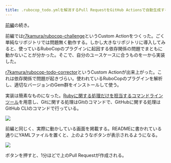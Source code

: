 ```yaml
---
title: .rubocop_todo.ymlを解消するPull RequestをGitHub Actionsで自動生成する (後編)
---
```

[前編](https://r7kamura.com/articles/2022-05-13-rubocop-challenge)の続き。

前編では[r7kamura/rubocop-challenge](https://github.com/r7kamura/rubocop-challenge)というCustom Actionをつくった。ごく単純なリポジトリでは問題無く動作する。しかし大きなリポジトリに導入してみると、使っているRuboCopのプラグインに起因する依存関係の問題でまともに動かないことが分かった。そこで、自分のユースケースに合うものを一から実装した。

[r7kamura/rubocop-todo-corrector](https://github.com/r7kamura/rubocop-todo-corrector)というCustom Actionが出来上がった。これは依存関係で問題が起きづらい。使われているRuboCopのプラグインを解析し、適切なバージョンのGem群をインストールして使う。

実装は簡素なものになった。[Rubyに関する処理だけを担当するコマンドラインツール](https://github.com/r7kamura/rubocop_todo_corrector)を用意し、Gitに関する処理はGitのコマンドで、GitHubに関する処理はGitHub CLIのコマンドで行っている。

![](https://lh3.googleusercontent.com/docs/AG8NV2ZUIR1Xwm7Mt7inEZTJNRM-PJ52Cdzu7Xf2ICU7qvAT9l9SFcoJVmNol5oJeu-jLLgjCa5AE5s3R8u66Bqva636LCOqYfDvsX0Ht5AjALCUke902XrYeE5xDZzWU66HYj_wpl3l7WG8VHEmYaLGZ06tnXc5-w5tCnHkbruLsqp6-qyK8L4hZfQQeaUrdie01co3nNCnf7RI25Jkv2hV-bkgYn3ucUNfQIXpYJEXKe9n2Kb4I-6P1MpvOdAQ4FGE3DlWAYc95ZcmyHbeAiCIgvjdisfV5yrFVPw_I3CKMpq_7MA36yHGF52S2Pej9e_zczi-qksJngUjXKw_2nYRWl5YZ5pG2-vfvHsKn8wkh6L0WUDD73RrrOlvdo3PbjYPEOTalEfS0Nj89Tg_pZs8kX2HeIFBzbeJCFtuZ-shmlhbtYqTf6Rd0u63H_AT45OjnNhAuat_iIYkbq7vohkDwjJObr-t1FF2d7Ud1HHPhqu0atWQ5NKZvBBHuH1ic5sOwzbKms4C1wnULNz8DcUPU-XPNg2rjLNWMGfevtfSSijtwjPBplr1BoXJzZsuvWDNpYgkb30KZlDxBzdZouVaKCs9hrdgjntKl5RuF34rwUMIwiIoSaMtwBH79ELpfbfmlGk8YwTsfhfDPFEwuv5FN3vPYl1B50OpaVoa0GN-buy-AMXTF8bKugMiMIQOuFbRoRlfrKRwx7kqjRaxQUJjaoVQs3iIGz4yF_8R96b-eGWZnZahOMZOnzKVGplbyui13u8dxzLUI6bDbuzDVapC-RzJizmrF0vny7xDX96oxeSH8qo8IvhnmiiV9kP30R9VkNLM5ISSZHetGshLDzhG7BDn_nPwFaoqM8YsPqnrdjlt_TzYdh1Z8roeCg5eAGjvAV51BADniFjR1Li3AwWWxhuX-xI0ayfyYV2PznACuL1XOPlc0JmFqq4NBJg4chrB6jOUzEOHIScrM2xQH072FxgO70O_gWiOBLHxGZ77q401WbSdn8gjfgKWWGHSTxJ17c-yosRgIr8Eq9KpIn0YynzxzGFZ95SUKu4JTPeeRHF_ShS4EKmUbg7zmelq8DIdrBngardtLxEYnaH6gWDuckDPxWOgDP-8v5CmMO6QpQ1H9KQjYfxqdkMVyf5GZtGqyJQafoYVstY9v1jlaBesE33Ot1Tl6hlQmDGQ7_PnXy00k9Yst9NIZpYOPKHLbbEWo6hjG37T9eD0TMFZs4kFortYByUAd_t7RuXi84gkGKz9JDgs)

前編と同じく、実際に動かしている画面を掲載する。READMEに書かれている通りにYAMLファイルを置くと、上のようなボタンが表示されるようになる。

![](https://lh3.googleusercontent.com/docs/AG8NV2YIhiL_NVifZOIOcWATRF-HJ9tcEHsBKnOTbLEJ9l860QHLOmgnNbAVrpn3khv0NoXAuUN4i0gkkKcruCrMfsrarjDIgeQkEfaAN6urPAGwcebJJ77zbLrv-u78fzBWFpi5YEOVR2xtt0BYgMNa0llQ_D-dugJzWDMQTkRC2nPGU7hlXeePK8nNuGobi50XxEKEY-f3LUxzkrjn-J6bkqLvT1rUqtx5WFbG5QNp_pRRDaxhQytUytmsZSPEuTwEcBaG4uXgrhWGzognbmrd9zIKOA8eH3PKIGxhEQohlXsRoJc0ujUt2o2uS7gbGH6zfqxeiVX8wFwWMvO8UlTS5_BDviP5P-TlVqLVKbqcHl87AWfZ55TTSC70gPrSp5yMZ9zN-stuPeo0exuU9GyPXL8zbIhEAlVFc0NP1LhXgOp34eoz4q5QsEN274eld-W_Kb3loE5PFpI3F0AjQ6onKQ4YfaW4mwvezLYq9ujR7FRGnjah3l3mFYobWP_3ExE27r0GWVZT0Fh7fcnrqAUVQDBmfWTlNdGuMuGTAeYkEKtHU97wNIXPjFY-O6e2q5ntXOOd__acYSSFKX7Sx-zJrbwsotFP0dIb3I075jctU1wT-v27MMq4nTv86UMNfWKyFgHn2RohpMi-Jnbh-VDLmM7tg84nBQ5_lyG8paNujP7AtP6BKSOR3AAOU-2CqfS7UtB-RXkiZyhM4J-WH-RWn8vEuUegIbulk7kgMCJPn5ZLfcp-039gnmAIfj3FR9uRuszoKvHvIZwmcjvtUiynPqyyjN_tzzXJsadAehT37mfK7rCVHtt2jngT1jPXN_O80u8j2OfOqIZTGd82b6oQPHAdtgEesMNIfGdu05KGpTDj47fM1l7keI4ot57QXumRwqx84pTdGmY536vkozjNm2a2DjhFUOREpVjmqJtDPnmpLCjrnv_1Wd43wcxvWLTXaWdGuPKmMU166BJFJM-lfFckdSLN-_p9IcgDlEumKP5cvk9FrJ4LGNLqdOaEY0neCpBbqVi_gL5vgoUQg20TDV3ccHqNLjlwrJL5nhCpU_GziCvmS--9vGGIa-QinzOZkd-y8qJXTjAS9SWuqAQyGjMUdzLKtVX00fphaybMvSM07yAFb3WFE4LGMyAc7vJUpaRRSP4ozKuc9zQ1nKRN3uuZTA2xZr2YaylR_1MM6ra7WXsoY5sXMruTT_Wyhro8M1DVARo2Xhf7xLfgu0CWsEgoZj2SG6Fen_XHjJvcbKnzxsqF)

ボタンを押すと、1分ほどで上のPull Requestが作成される。
